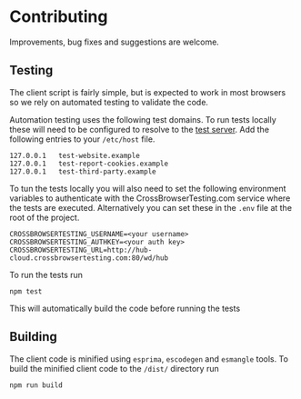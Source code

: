# Contributing

Improvements, bug fixes and suggestions are welcome.

## Testing

The client script is fairly simple, but is expected to work in most browsers so
we rely on automated testing to validate the code.

Automation testing uses the following test domains. To run tests locally these
will need to be configured to resolve to the
[test server](test/automation/test-server.js). Add the following entries to your
`/etc/host` file.

```
127.0.0.1	test-website.example
127.0.0.1	test-report-cookies.example
127.0.0.1	test-third-party.example
```

To tun the tests locally you will also need to set the following environment
variables to authenticate with the CrossBrowserTesting.com service where the
tests are executed. Alternatively you can set these in the `.env` file at the
root of the project.

```
CROSSBROWSERTESTING_USERNAME=<your username>
CROSSBROWSERTESTING_AUTHKEY=<your auth key>
CROSSBROWSERTESTING_URL=http://hub-cloud.crossbrowsertesting.com:80/wd/hub
```

To run the tests run

```
npm test
```

This will automatically build the code before running the tests

## Building

The client code is minified using `esprima`, `escodegen` and `esmangle` tools.
To build the minified client code to the `/dist/` directory run

```
npm run build
```
